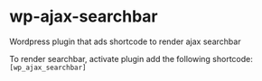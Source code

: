 # wp-ajax-searchbar

Wordpress plugin that ads shortcode to render ajax searchbar

To render searchbar, activate plugin add the following shortcode: `[wp_ajax_searchbar]`
